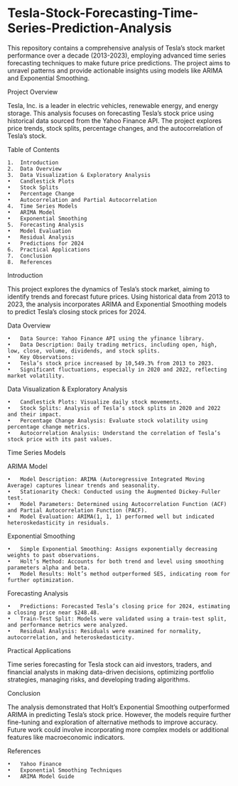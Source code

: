 # Tesla-Stock-Forecasting-Time-Series-Prediction-Analysis

This repository contains a comprehensive analysis of Tesla’s stock market performance over a decade (2013-2023), employing advanced time series forecasting techniques to make future price predictions. The project aims to unravel patterns and provide actionable insights using models like ARIMA and Exponential Smoothing.

Project Overview

Tesla, Inc. is a leader in electric vehicles, renewable energy, and energy storage. This analysis focuses on forecasting Tesla’s stock price using historical data sourced from the Yahoo Finance API. The project explores price trends, stock splits, percentage changes, and the autocorrelation of Tesla’s stock.

Table of Contents

	1.	Introduction
	2.	Data Overview
	3.	Data Visualization & Exploratory Analysis
	•	Candlestick Plots
	•	Stock Splits
	•	Percentage Change
	•	Autocorrelation and Partial Autocorrelation
	4.	Time Series Models
	•	ARIMA Model
	•	Exponential Smoothing
	5.	Forecasting Analysis
	•	Model Evaluation
	•	Residual Analysis
	•	Predictions for 2024
	6.	Practical Applications
	7.	Conclusion
	8.	References

Introduction

This project explores the dynamics of Tesla’s stock market, aiming to identify trends and forecast future prices. Using historical data from 2013 to 2023, the analysis incorporates ARIMA and Exponential Smoothing models to predict Tesla’s closing stock prices for 2024.

Data Overview

	•	Data Source: Yahoo Finance API using the yfinance library.
	•	Data Description: Daily trading metrics, including open, high, low, close, volume, dividends, and stock splits.
	•	Key Observations:
	•	Tesla’s stock price increased by 10,549.3% from 2013 to 2023.
	•	Significant fluctuations, especially in 2020 and 2022, reflecting market volatility.

Data Visualization & Exploratory Analysis

	•	Candlestick Plots: Visualize daily stock movements.
	•	Stock Splits: Analysis of Tesla’s stock splits in 2020 and 2022 and their impact.
	•	Percentage Change Analysis: Evaluate stock volatility using percentage change metrics.
	•	Autocorrelation Analysis: Understand the correlation of Tesla’s stock price with its past values.

Time Series Models

ARIMA Model

	•	Model Description: ARIMA (Autoregressive Integrated Moving Average) captures linear trends and seasonality.
	•	Stationarity Check: Conducted using the Augmented Dickey-Fuller test.
	•	Model Parameters: Determined using Autocorrelation Function (ACF) and Partial Autocorrelation Function (PACF).
	•	Model Evaluation: ARIMA(1, 1, 1) performed well but indicated heteroskedasticity in residuals.

Exponential Smoothing

	•	Simple Exponential Smoothing: Assigns exponentially decreasing weights to past observations.
	•	Holt’s Method: Accounts for both trend and level using smoothing parameters alpha and beta.
	•	Model Results: Holt’s method outperformed SES, indicating room for further optimization.

Forecasting Analysis

	•	Predictions: Forecasted Tesla’s closing price for 2024, estimating a closing price near $248.48.
	•	Train-Test Split: Models were validated using a train-test split, and performance metrics were analyzed.
	•	Residual Analysis: Residuals were examined for normality, autocorrelation, and heteroskedasticity.

Practical Applications

Time series forecasting for Tesla stock can aid investors, traders, and financial analysts in making data-driven decisions, optimizing portfolio strategies, managing risks, and developing trading algorithms.

Conclusion

The analysis demonstrated that Holt’s Exponential Smoothing outperformed ARIMA in predicting Tesla’s stock price. However, the models require further fine-tuning and exploration of alternative methods to improve accuracy. Future work could involve incorporating more complex models or additional features like macroeconomic indicators.

References

	•	Yahoo Finance
	•	Exponential Smoothing Techniques
	•	ARIMA Model Guide
